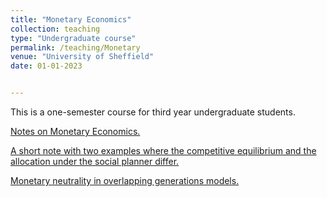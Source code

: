 ```yaml
---
title: "Monetary Economics"
collection: teaching
type: "Undergraduate course"
permalink: /teaching/Monetary 
venue: "University of Sheffield"
date: 01-01-2023


---
```


This is a one-semester course for third year undergraduate students. 

<a href="https://github.com/jPaez-Farrell/jPaez-Farrell.github.io/blob/master/files/ecn324_content/Monetary_Economics_Notes.pdf" type="application/pdf" target="_blank">Notes on Monetary Economics.</a>

<a href="https://github.com/jPaez-Farrell/jPaez-Farrell.github.io/blob/master/files/ecn324_content/Competitive_equilibrium_vs_social_ planner.pdf" type="application/pdf" type="application/pdf" target="_blank">A short note with two examples where the competitive equilibrium and the allocation under the social planner differ.</a>

<a href="https://github.com/jPaez-Farrell/jPaez-Farrell.github.io/blob/master/files/ecn324_content/Monetary_neutrality_in_OLG_models.pdf" type="application/pdf" type="application/pdf" target="_blank">Monetary neutrality in overlapping generations models.</a>
